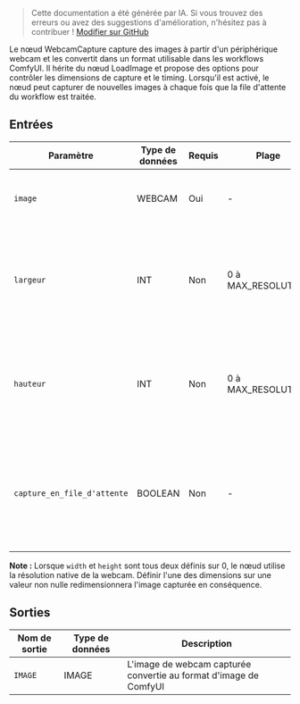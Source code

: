 > Cette documentation a été générée par IA. Si vous trouvez des erreurs ou avez des suggestions d'amélioration, n'hésitez pas à contribuer ! [Modifier sur GitHub](https://github.com/Comfy-Org/embedded-docs/blob/main/comfyui_embedded_docs/docs/WebcamCapture/fr.md)

Le nœud WebcamCapture capture des images à partir d'un périphérique webcam et les convertit dans un format utilisable dans les workflows ComfyUI. Il hérite du nœud LoadImage et propose des options pour contrôler les dimensions de capture et le timing. Lorsqu'il est activé, le nœud peut capturer de nouvelles images à chaque fois que la file d'attente du workflow est traitée.

## Entrées

| Paramètre | Type de données | Requis | Plage | Description |
|-----------|-----------|----------|-------|-------------|
| `image` | WEBCAM | Oui | - | La source d'entrée webcam pour capturer les images |
| `largeur` | INT | Non | 0 à MAX_RESOLUTION | La largeur souhaitée pour l'image capturée (par défaut : 0, utilise la résolution native de la webcam) |
| `hauteur` | INT | Non | 0 à MAX_RESOLUTION | La hauteur souhaitée pour l'image capturée (par défaut : 0, utilise la résolution native de la webcam) |
| `capture_en_file_d'attente` | BOOLEAN | Non | - | Lorsqu'activé, capture une nouvelle image à chaque fois que la file d'attente du workflow est traitée (par défaut : True) |

**Note :** Lorsque `width` et `height` sont tous deux définis sur 0, le nœud utilise la résolution native de la webcam. Définir l'une des dimensions sur une valeur non nulle redimensionnera l'image capturée en conséquence.

## Sorties

| Nom de sortie | Type de données | Description |
|-------------|-----------|-------------|
| `IMAGE` | IMAGE | L'image de webcam capturée convertie au format d'image de ComfyUI |
